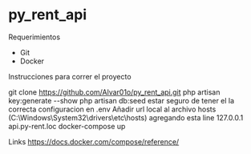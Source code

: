 # py_rent_api

Requerimientos

- Git
- Docker

Instrucciones para correr el proyecto

git clone https://github.com/Alvar01o/py_rent_api.git
php artisan key:generate --show
php artisan db:seed
estar seguro de tener el la correcta configuracion en .env
Añadir url local al archivo hosts (C:\Windows\System32\drivers\etc\hosts) agregando esta line
127.0.0.1 api.py-rent.loc
docker-compose up

Links
https://docs.docker.com/compose/reference/
